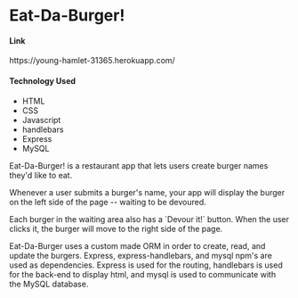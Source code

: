 <h1>Eat-Da-Burger!</h1>

<h4>Link</h4>
<p>https://young-hamlet-31365.herokuapp.com/</p>

<h4>Technology Used</h4>
<ul>
    <li>HTML</li>
    <li>CSS</li>
    <li>Javascript</li>
    <li>handlebars</li>
    <li>Express</li>
    <li>MySQL</li>
</ul>

<p>Eat-Da-Burger! is a restaurant app that lets users create burger names they'd like to eat.</p>

<p>Whenever a user submits a burger's name, your app will display the burger on the left side of the page -- waiting to be devoured.</p>

<p>Each burger in the waiting area also has a `Devour it!` button. When the user clicks it, the burger will move to the right side of the page.</p>

<p>Eat-Da-Burger uses a custom made ORM in order to create, read, and update the burgers. Express, express-handlebars, and mysql npm's are used as dependencies. Express is used for the routing, handlebars is used for the back-end to display html, and mysql is used to communicate with the MySQL database.</p>